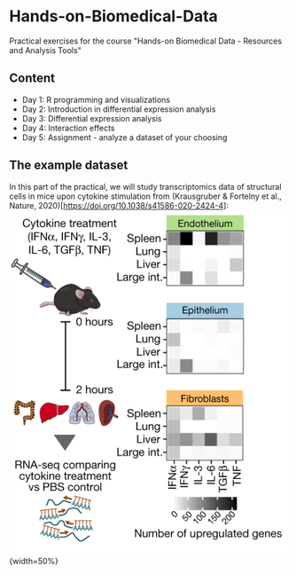 # Hands-on-Biomedical-Data
Practical exercises for the course "Hands-on Biomedical Data - Resources and Analysis Tools"

## Content
* Day 1: R programming and visualizations
* Day 2: Introduction in differential expression analysis
* Day 3: Differential expression analysis
* Day 4: Interaction effects
* Day 5: Assignment - analyze a dataset of your choosing

<!-- ![Image](x.png) -->

## The example dataset
In this part of the practical, we will study transcriptomics data of structural cells in mice upon cytokine stimulation from (Krausgruber & Fortelny et al., Nature, 2020)[https://doi.org/10.1038/s41586-020-2424-4]:
![Structural immunity](StructuralImmunity.png){width=50%}
